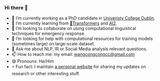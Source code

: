 ### Hi there 👋

<!--
**wangcongcong123/wangcongcong123** is a ✨ _special_ ✨ repository because its `README.md` (this file) appears on your GitHub profile.

Here are some ideas to get you started:

- 🔭 I’m currently working on ...
- 🌱 I’m currently learning ...
- 👯 I’m looking to collaborate on ...
- 🤔 I’m looking for help with ...
- 💬 Ask me about ...
- 📫 How to reach me: ...
- 😄 Pronouns: ...
- ⚡ Fun fact: ...
-->


- 🔭 I’m currently working as a PhD candidate in [Univeristy College Dublin](https://www.ucd.ie/).
- 🌱 I’m currently learning from [🤗Transformers](https://github.com/huggingface/transformers) and [AI2](https://allenai.org/).
- 👯 I’m looking to collaborate on using computational linguistical techniques for emergency response. 
- 🤔 I’m looking for help with computational resources for training models (sometimes large) on large-scale dataset.
- 💬 Ask me about NLP, IR or Social Media analysis relevant questions.
- 📫 How to reach me: my email: wangcongcongcc@gmail.com
- 😄 Pronouns: He/Him
- ⚡ Fun fact: I maintain [a personal website](https://wangcongcong123.github.io/) for sharing my updates on research or other interesting stuff.
